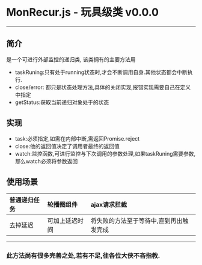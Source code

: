 # MonRecur.js - 玩具级类 v0.0.0
---
## 简介
是一个可进行外部监控的递归类,
该类拥有的主要方法用
- taskRuning:只有处于running状态时,才会不断调用自身.其他状态都会中断执行.
- close/error: 都只是状态处理方法,具体的关闭实现,报错实现需要自己在定义中指定
- getStatus:获取当前递归对象处于的状态

## 实现
- task:必须指定,如需在内部中断,需返回Promise.reject
- close:他的返回值决定了调用者最终的返回值
- watch:监控函数,可进行监控与下次调用的参数处理,如果taskRuning需要参数,那么watch必须将参数返回
## 使用场景

| 普通递归任务     | 轮播图组件   |  ajax请求拦截      |
| :------------- | :------------- |:------------- |
|  去掉延迟      | 可加上延迟时间      | 将失败的方法至于等待中,直到再出触发完成
---

### 此方法尚有很多完善之处,若有不足,往各位大侠不吝指教.
